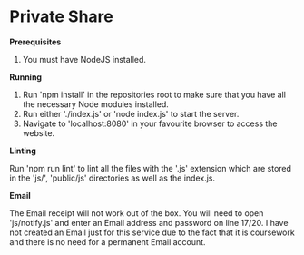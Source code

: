 # Private Share

**Prerequisites**

1. You must have NodeJS installed.

**Running**

1. Run 'npm install' in the repositories root to make sure that you have all the necessary Node modules installed.
2. Run either './index.js' or 'node index.js' to start the server.
3. Navigate to 'localhost:8080' in your favourite browser to access the website.

**Linting**

Run 'npm run lint' to lint all the files with the '.js' extension which are stored in the 'js/', 'public/js' directories as well as the index.js.

**Email**

The Email receipt will not work out of the box. You will need to open 'js/notify.js' and enter an Email address and password on line 17/20. I have not
created an Email just for this service due to the fact that it is coursework and there is no need for a permanent Email account.
